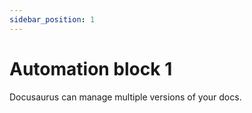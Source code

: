 ```yaml
---
sidebar_position: 1
---
```


# Automation block 1

Docusaurus can manage multiple versions of your docs.
